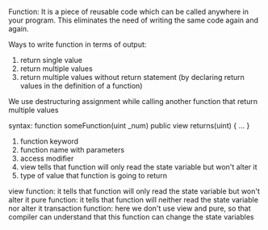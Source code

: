Function: It is a piece of reusable code which can be called anywhere in your program. This eliminates the need of writing the same code again and again.

Ways to write function in terms of output:
1. return single value
2. return multiple values
3. return multiple values without return statement (by declaring return values in the definition of a function)

We use destructuring assignment while calling another function that return multiple values

syntax: function someFunction(uint _num) public view returns(uint) { ... }
1. function keyword
2. function name with parameters
3. access modifier
4. view tells that function will only read the state variable but won't alter it
5. type of value that function is going to return

view function: it tells that function will only read the state variable but won't alter it
pure function: it tells that function will neither read the state variable nor alter it
transaction function: here we don't use view and pure, so that compiler can understand that this function can change the state variables